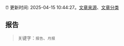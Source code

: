 :alarm_clock: 更新时间: 2025-04-15 10:44:27。[文章来源](/README.md)、[文章分类](/TAGS.md)

## 报告


> 关键字：`报告`、`月报`



